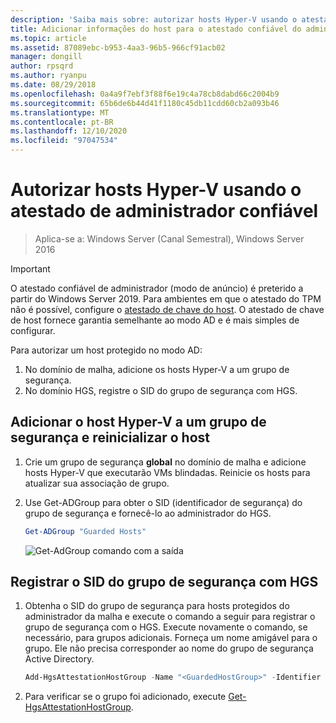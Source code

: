 ```yaml
---
description: 'Saiba mais sobre: autorizar hosts Hyper-V usando o atestado de administrador confiável'
title: Adicionar informações do host para o atestado confiável do administrador
ms.topic: article
ms.assetid: 87089ebc-b953-4aa3-96b5-966cf91acb02
manager: dongill
author: rpsqrd
ms.author: ryanpu
ms.date: 08/29/2018
ms.openlocfilehash: 0a4a9f7ebf3f88f6e19c4a78cb8dabd66c2004b9
ms.sourcegitcommit: 65b6de6b44d41f1180c45db11cdd60cb2a093b46
ms.translationtype: MT
ms.contentlocale: pt-BR
ms.lasthandoff: 12/10/2020
ms.locfileid: "97047534"
---
```

# <a name="authorize-hyper-v-hosts-using-admin-trusted-attestation"></a>Autorizar hosts Hyper-V usando o atestado de administrador confiável

> Aplica-se a: Windows Server (Canal Semestral), Windows Server 2016

> [!IMPORTANT]
> O atestado confiável de administrador (modo de anúncio) é preterido a partir do Windows Server 2019. Para ambientes em que o atestado do TPM não é possível, configure o [atestado de chave do host](guarded-fabric-initialize-hgs-key-mode.md). O atestado de chave de host fornece garantia semelhante ao modo AD e é mais simples de configurar.


Para autorizar um host protegido no modo AD:

1. No domínio de malha, adicione os hosts Hyper-V a um grupo de segurança.
2. No domínio HGS, registre o SID do grupo de segurança com HGS.

## <a name="add-the-hyper-v-host-to-a-security-group-and-reboot-the-host"></a>Adicionar o host Hyper-V a um grupo de segurança e reinicializar o host

1. Crie um grupo de segurança **global** no domínio de malha e adicione hosts Hyper-V que executarão VMs blindadas.
   Reinicie os hosts para atualizar sua associação de grupo.

2. Use Get-ADGroup para obter o SID (identificador de segurança) do grupo de segurança e fornecê-lo ao administrador do HGS.

   ```powershell
   Get-ADGroup "Guarded Hosts"
   ```

   ![Get-AdGroup comando com a saída](../media/Guarded-Fabric-Shielded-VM/guarded-host-get-adgroup.png)

## <a name="register-the-sid-of-the-security-group-with-hgs"></a>Registrar o SID do grupo de segurança com HGS

1. Obtenha o SID do grupo de segurança para hosts protegidos do administrador da malha e execute o comando a seguir para registrar o grupo de segurança com o HGS.
   Execute novamente o comando, se necessário, para grupos adicionais.
   Forneça um nome amigável para o grupo.
   Ele não precisa corresponder ao nome do grupo de segurança Active Directory.

   ```powershell
   Add-HgsAttestationHostGroup -Name "<GuardedHostGroup>" -Identifier "<SID>"
   ```

2. Para verificar se o grupo foi adicionado, execute [Get-HgsAttestationHostGroup](https://technet.microsoft.com/library/mt652172.aspx).


